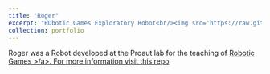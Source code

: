 ```yaml
---
title: "Roger"
excerpt: "RObotic Games Exploratory Robot<br/><img src='https://raw.githubusercontent.com/liquidcronos/ROGER-RObotic-Games-Exploratory-Robot-/master/Pictures/Roger_white.png' width='500'>"
collection: portfolio
---
```



Roger was a Robot developed at the Proaut lab for the teaching of <a href="https://liquidcronos.github.io/teaching/2019-ws-robotic-games"> Robotic Games >/a>. 
For more information visit [this repo](https://github.com/liquidcronos/ROGER-RObotic-Games-Exploratory-Robot-)
